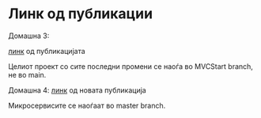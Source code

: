 # Линк од публикации 
Домашна 3:

[линк](https://hotelpediaskopje.azurewebsites.net/) од публикацијата

Целиот проект со сите последни промени се наоѓа во MVCStart branch,  не во main.

Домашна 4:
[линк](https://hotelpediaskopjeapp.azurewebsites.net) од новата публикација

Микросервисите се наоѓаат во master branch.
